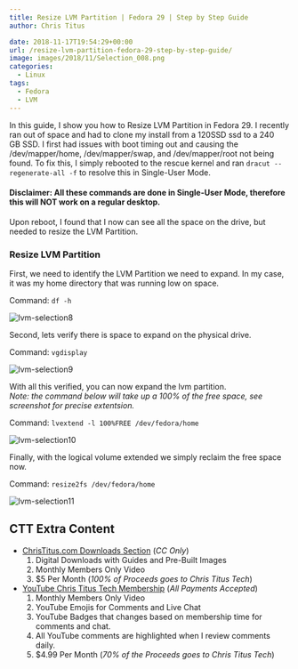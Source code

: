 ```yaml
---
title: Resize LVM Partition | Fedora 29 | Step by Step Guide
author: Chris Titus

date: 2018-11-17T19:54:29+00:00
url: /resize-lvm-partition-fedora-29-step-by-step-guide/
image: images/2018/11/Selection_008.png
categories:
  - Linux
tags:
  - Fedora
  - LVM
---
```

In this guide, I show you how to Resize LVM Partition in Fedora 29. I recently ran out of space and had to clone my install from a 120SSD ssd to a 240 GB SSD. <!--more-->I first had issues with boot timing out and causing the /dev/mapper/home, /dev/mapper/swap, and /dev/mapper/root not being found. To fix this, I simply rebooted to the rescue kernel and ran `dracut --regenerate-all -f` to resolve this in Single-User Mode.

#### Disclaimer: All these commands are done in Single-User Mode, therefore this will NOT work on a regular desktop.

Upon reboot, I found that I now can see all the space on the drive, but needed to resize the LVM Partition.

### Resize LVM Partition

First, we need to identify the LVM Partition we need to expand. In my case, it was my home directory that was running low on space.
  
Command: `df -h`

![lvm-selection8](/images/2018/11/Selection_008-300x111.png)

Second, lets verify there is space to expand on the physical drive.
  
Command: `vgdisplay`

![lvm-selection9](/images/2018/11/Selection_009.png)

With all this verified, you can now expand the lvm partition.  
_Note: the command below will take up a 100% of the free space, see screenshot for precise extentsion._
  
Command: `lvextend -l 100%FREE /dev/fedora/home`

![lvm-selection10](/images/2018/11/Selection_010.png)

Finally, with the logical volume extended we simply reclaim the free space now.
  
Command: `resize2fs /dev/fedora/home`

![lvm-selection11](/images/2018/11/Selection_011.png)

## CTT Extra Content

- [ChrisTitus.com Downloads Section][1] (_CC Only_)
  1. Digital Downloads with Guides and Pre-Built Images
  2. Monthly Members Only Video
  3. $5 Per Month (_100% of Proceeds goes to Chris Titus Tech_)
- [YouTube Chris Titus Tech Membership][2] (_All Payments Accepted_)
  1. Monthly Members Only Video
  2. YouTube Emojis for Comments and Live Chat
  3. YouTube Badges that changes based on membership time for comments and chat.
  4. All YouTube comments are highlighted when I review comments daily. 
  5. $4.99 Per Month (_70% of the Proceeds goes to Chris Titus Tech_)

 [1]: https://portal.christitus.com
 [2]: https://christitus.com/join